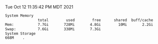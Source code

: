 Tue Oct 12 11:35:42 PM MDT 2021
```bash
System Memory
               total        used        free      shared  buff/cache   available
Mem:           7.7Gi       728Mi       4.8Gi        10Mi       2.2Gi       6.6Gi
Swap:          7.6Gi       338Mi       7.3Gi
System Storage
668M	.
```
```bash
